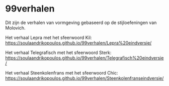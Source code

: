 # 99verhalen
Dit zijn de verhalen van vormgeving gebaseerd op de stijloefeningen van Molovich. 

Het verhaal Lepra met het sfeerwoord Kil:
https://soulaandrikopoulos.github.io/99verhalen/Lepra%20eindversie/

Het verhaal Telegrafisch met het sfeerwoord Sterk:
https://soulaandrikopoulos.github.io/99verhalen/Telegrafisch%20eindversie/

Het verhaal Steenkolenfrans met het sfeerwoord Chic:
https://soulaandrikopoulos.github.io/99verhalen/Steenkolenfranseindversie/

